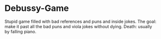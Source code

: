 # Debussy-Game
Stupid game filled with bad references and puns and inside jokes. 
The goal: make it past all the bad puns and viola jokes without dying. 
Death: usually by falling piano. 
